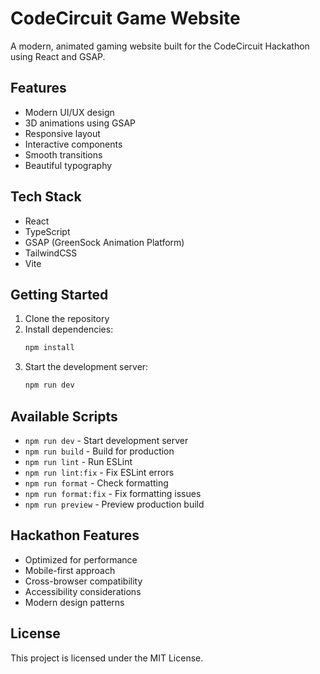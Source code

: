 # CodeCircuit Game Website

A modern, animated gaming website built for the CodeCircuit Hackathon using React and GSAP.

## Features

- Modern UI/UX design
- 3D animations using GSAP
- Responsive layout
- Interactive components
- Smooth transitions
- Beautiful typography

## Tech Stack

- React
- TypeScript
- GSAP (GreenSock Animation Platform)
- TailwindCSS
- Vite

## Getting Started

1. Clone the repository
2. Install dependencies:
   ```bash
   npm install
   ```
3. Start the development server:
   ```bash
   npm run dev
   ```

## Available Scripts

- `npm run dev` - Start development server
- `npm run build` - Build for production
- `npm run lint` - Run ESLint
- `npm run lint:fix` - Fix ESLint errors
- `npm run format` - Check formatting
- `npm run format:fix` - Fix formatting issues
- `npm run preview` - Preview production build

## Hackathon Features

- Optimized for performance
- Mobile-first approach
- Cross-browser compatibility
- Accessibility considerations
- Modern design patterns

## License

This project is licensed under the MIT License.
